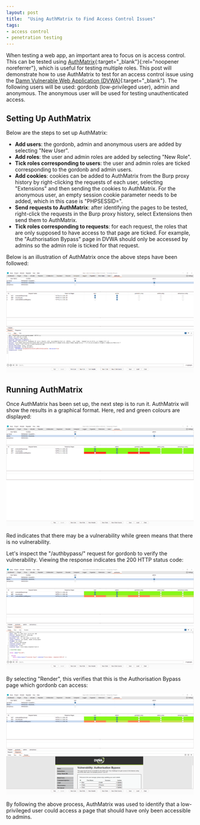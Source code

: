 ```yaml
---
layout: post
title:  "Using AuthMatrix to Find Access Control Issues"
tags:
- access control
- penetration testing
---
```


When testing a web app, an important area to focus on is access control. This can be tested using [AuthMatrix](https://portswigger.net/bappstore/30d8ee9f40c041b0bfec67441aad158e){:target="_blank"}{:rel="noopener noreferrer"}, which is useful for testing multiple roles. This post will demonstrate how to use AuthMatrix to test for an access control issue using the [Damn Vulnerable Web Application (DVWA)](https://github.com/digininja/DVWA){:target="_blank"}. The following users will be used: gordonb (low-privileged user), admin and anonymous. The anonymous user will be used for testing unauthenticated access.

## Setting Up AuthMatrix

Below are the steps to set up AuthMatrix:

- **Add users**: the gordonb, admin and anonymous users are added by selecting "New User".
- **Add roles**: the user and admin roles are added by selecting "New Role".
- **Tick roles corresponding to users**: the user and admin roles are ticked corresponding to the gordonb and admin users.
- **Add cookies**: cookies can be added to AuthMatrix from the Burp proxy history by right-clicking the requests of each user, selecting "Extensions" and then sending the cookies to AuthMatrix. For the anonymous user, an empty session cookie parameter needs to be added, which in this case is "PHPSESSID=".
- **Send requests to AuthMatrix**: after identifying the pages to be tested, right-click the requests in the Burp proxy history, select Extensions then send them to AuthMatrix.
- **Tick roles corresponding to requests**: for each request, the roles that are only supposed to have access to that page are ticked. For example, the "Authorisation Bypass" page in DVWA should only be accessed by admins so the admin role is ticked for that request.

Below is an illustration of AuthMatrix once the above steps have been followed:

![AuthMatrix setup](/assets/images/authmatrix_setup.png)

## Running AuthMatrix

Once AuthMatrix has been set up, the next step is to run it. AuthMatrix will show the results in a graphical format. Here, red and green colours are displayed:

![Running AuthMatrix](/assets/images/running_authmatrix.png)

Red indicates that there may be a vulnerability while green means that there is no vulnerability.

Let's inspect the "/authbypass/" request for gordonb to verify the vulnerability. Viewing the response indicates the 200 HTTP status code:

![gordonb HTTP response](/assets/images/authmatrix_response.png)

By selecting "Render", this verifies that this is the Authorisation Bypass page which gordonb can access:

![gordonb HTTP response rendered](/assets/images/authmatrix_render.png)

By following the above process, AuthMatrix was used to identify that a low-privileged user could access a page that should have only been accessible to admins.